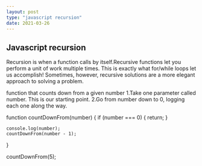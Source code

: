 ```yaml
---
layout: post
type: "javascript recursion"
date: 2021-03-26
---
```

## Javascript recursion

Recursion is when a function calls by itself.Recursive functions let you perform a unit of work multiple times.
This is exactly what for/while loops let us accomplish!
Sometimes, however, recursive solutions are a more elegant approach to solving a problem.

function that counts down from a given number
1.Take one parameter called number. This is our starting point.
2.Go from number down to 0, logging each one along the way.

function countDownFrom(number) {
	if (number === 0) {
		return;
	}

    console.log(number);    
    countDownFrom(number - 1);
}

countDownFrom(5);